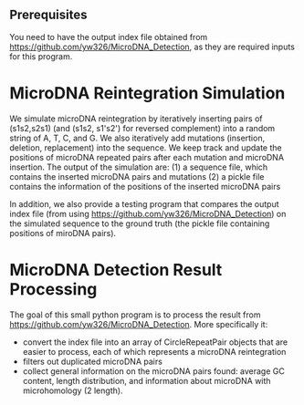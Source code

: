 ## Prerequisites

You need to have the output index file obtained from https://github.com/yw326/MicroDNA_Detection, as they are required inputs for this program.

# MicroDNA Reintegration Simulation

We simulate microDNA reintegration by iteratively inserting pairs of (s1s2,s2s1) (and (s1s2, s1's2') for reversed complement) into a random string of A, T, C, and G. We also iteratively add mutations (insertion, deletion, replacement) into the sequence. We keep track and update the positions of microDNA repeated pairs after each mutation and microDNA insertion. The output of the simulation are:
(1) a sequence file, which contains the inserted microDNA pairs and mutations
(2) a pickle file contains the information of the positions of the inserted microDNA pairs

In addition, we also provide a testing program that compares the output index file (from using https://github.com/yw326/MicroDNA_Detection) on the simulated sequence to the ground truth (the pickle file containing positions of miroDNA pairs).


## 




# MicroDNA Detection Result Processing

The goal of this small python program is to process the result from https://github.com/yw326/MicroDNA_Detection. More specifically it:
* convert the index file into an array of CircleRepeatPair objects that are easier to process, each of which represents a microDNA reintegration
* filters out duplicated microDNA pairs
* collect general information on the microDNA pairs found: average GC content, length distribution, and information about microDNA with microhomology (2 length).


<!---
## Command Line Options

The program has 7 arguments, all required:
* First argument:  sequence file name. It should be the same file used in MicroDNA_Detection.
* Second argument: masked sequence file name. The masked version of the orginal sequence by TRF.
* Third argument: threshold for tandem repeats percentage. Any circle repeats found that has tandem repeats more than this threshold are filtered out. The value should be between 0 and 1.
* Fourth argument: circle repeat sequence file name. The result circle repeat sequence file (from MicroDNA_Detection).
* Fifth argument: circle repeat index file name. The result circle repeat index file (also from MicroDNA_Detection) corresponding to the above result sequence file.
* Sixth argument: output sequence file name.
* Seventh argument: output index file name.


## Example

```
python main.py data/chrY/chrY_prefiltered.txt data/chrY/chrY_prefiltered.mask 0.3 data/chrY/"1st-type cr seq" data/chrY/1st-type_circle_repeat data/chrY/output_seq_file.txt data/chrY/output_idx_file.txt 
```

## Output Files
The output sequence file contains the string of the first section of circle repeats (i.e. s1s2) after tandem repeats filtering.

The output index file contains index info of the circle repeats after tandem repeats filtering. Please check https://github.com/yw326/MicroDNA_Detection/blob/master/README.md for explanation of the index file notation.
-->




